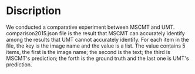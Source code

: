 # Discription
We conducted a comparative experiment between MSCMT and UMT. 
comparison2015.json file is the result that MSCMT can accurately identify among the results that UMT cannot accurately identify.
For each item in the file, the key is the image name and the value is a list. The value contains 5 items, the first is the image name; the second is the text; the third is MSCMT's prediction; the forth is the ground truth and the last one is UMT's prediction.
